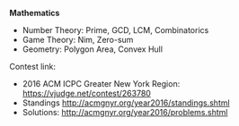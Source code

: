 **Mathematics**
- Number Theory: Prime, GCD, LCM, Combinatorics
- Game Theory: Nim, Zero-sum
- Geometry: Polygon Area, Convex Hull

Contest link:
- 2016 ACM ICPC Greater New York Region: https://vjudge.net/contest/263780
- Standings http://acmgnyr.org/year2016/standings.shtml
- Solutions: http://acmgnyr.org/year2016/problems.shtml
